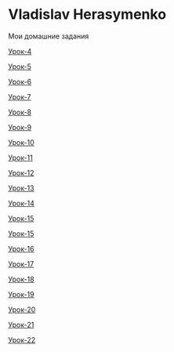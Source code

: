 # Vladislav Herasymenko
Mои домашние задания


[Урок-4](https://github.com/mrxart/mrxart.github.io/tree/master/Hometasks/lesson_4 "Сверстал мини-книгу")


[Урок-5](https://github.com/mrxart/mrxart.github.io/tree/master/Hometasks/lesson_5 "Оформил свою миникнигу,добавил стили")


[Урок-6](https://github.com/mrxart/mrxart.github.io/tree/master/Hometasks/lesson_6 "Шапка сайта с навигацией")


[Урок-7](https://github.com/mrxart/mrxart.github.io/tree/master/Hometasks/lesson_7/project "Макет на чистом HTML и CSS с использованием normalize")


[Урок-8](https://github.com/mrxart/mrxart.github.io/tree/master/Hometasks/lesson_8/project "Сверстал ряд, в котором 6 иконок")


[Урок-9](https://github.com/mrxart/mrxart.github.io/tree/master/Hometasks/lesson_9/project "Сверстал и адаптировал под разные экраны макет с использованием библиотеки bootstrap 3")


[Урок-10](https://github.com/mrxart/mrxart.github.io/tree/master/Hometasks/lesson_10 "написал LESS код")


[Урок-11](https://github.com/mrxart/mrxart.github.io/tree/master/Hometasks/lesson_11 "Создал сниппет своего первого стартового HTML шаблона")


[Урок-12]( https://github.com/mrxart/mrxart.github.io/tree/master/lesson_12 "Lesson 12")


[Урок-13]( https://github.com/mrxart/mrxart.github.io/tree/master/Hometasks/lesson_13/src "Lesson 13")

[Урок-14]( https://github.com/mrxart/mrxart.github.io/tree/master/Hometasks/lesson_14/src "Lesson 14")

[Урок-15]( https://github.com/mrxart/mrxart.github.io/tree/master/Hometasks/src "Lesson 15(1)")

[Урок-15]( https://github.com/mrxart/mrxart.github.io/tree/master/Hometasks/lesson_15 "Lesson 15(2)")

[Урок-16]( https://github.com/mrxart/mrxart.github.io/tree/master/Hometasks/lesson_16 "Lesson 16")

[Урок-17]( https://github.com/mrxart/mrxart.github.io/tree/master/Hometasks/lesson_17/src "Lesson 17")

[Урок-18]( https://github.com/mrxart/mrxart.github.io/tree/master/Hometasks/lesson_18/src "Lesson 18")

[Урок-19]( https://github.com/mrxart/mrxart.github.io/tree/master/Hometasks/lesson_19/src "Lesson 19")

[Урок-20]( https://github.com/mrxart/mrxart.github.io/tree/master/Hometasks/lesson_20/src "Lesson 20")

[Урок-21]( https://github.com/mrxart/mrxart.github.io/tree/master/Hometasks/lesson_21/src "Lesson 21")

[Урок-22]( https://github.com/mrxart/mrxart.github.io/tree/master/Hometasks/lesson_22/src "Lesson 22")


